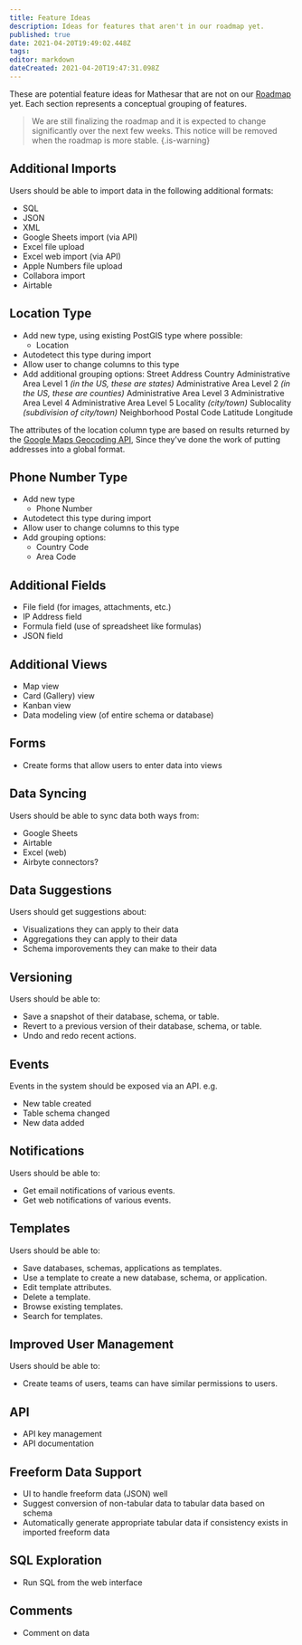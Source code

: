 ```yaml
---
title: Feature Ideas
description: Ideas for features that aren't in our roadmap yet.
published: true
date: 2021-04-20T19:49:02.448Z
tags: 
editor: markdown
dateCreated: 2021-04-20T19:47:31.098Z
---
```


These are potential feature ideas for Mathesar that are not on our [Roadmap](/development/roadmap) yet. Each section represents a conceptual grouping of features.
> 
> We are still finalizing the roadmap and it is expected to change significantly over the next few weeks. This notice will be removed when the roadmap is more stable.
{.is-warning}


## Additional Imports
Users should be able to import data in the following additional formats:
- SQL
- JSON
- XML
- Google Sheets import (via API)
- Excel file upload
- Excel web import (via API)
- Apple Numbers file upload
- Collabora import
- Airtable

## Location Type
- Add new type, using existing PostGIS type where possible:
	- Location
- Autodetect this type during import
- Allow user to change columns to this type
- Add additional grouping options:
	 Street Address
	 Country
	 Administrative Area Level 1 *(in the US, these are states)*
	 Administrative Area Level 2 *(in the US, these are counties)*
	 Administrative Area Level 3
	 Administrative Area Level 4
	 Administrative Area Level 5
	 Locality *(city/town)*
	 Sublocality *(subdivision of city/town)*
	 Neighborhood
	 Postal Code
	 Latitude
	 Longitude

The attributes of the location column type are based on results returned by the [Google Maps Geocoding API](https://developers.google.com/maps/documentation/geocoding/overview), Since they\'ve done the work of putting addresses into a global format.

## Phone Number Type
- Add new type
	- Phone Number
- Autodetect this type during import
- Allow user to change columns to this type
- Add grouping options:
	- Country Code
	- Area Code

## Additional Fields
- File field (for images, attachments, etc.)
- IP Address field
- Formula field (use of spreadsheet like formulas)
- JSON field

## Additional Views
- Map view
- Card (Gallery) view
- Kanban view
- Data modeling view (of entire schema or database)

## Forms
- Create forms that allow users to enter data into views

## Data Syncing
Users should be able to sync data both ways from:
- Google Sheets
- Airtable
- Excel (web)
- Airbyte connectors?

## Data Suggestions
Users should get suggestions about:
- Visualizations they can apply to their data
- Aggregations they can apply to their data
- Schema imporovements they can make to their data

## Versioning
Users should be able to:
- Save a snapshot of their database, schema, or table.
- Revert to a previous version of their database, schema, or table.
- Undo and redo recent actions.

## Events
Events in the system should be exposed via an API. e.g.
- New table created
- Table schema changed
- New data added

## Notifications
Users should be able to:
- Get email notifications of various events.
- Get web notifications of various events.

## Templates
Users should be able to:
- Save databases, schemas, applications as templates.
- Use a template to create a new database, schema, or application.
- Edit template attributes.
- Delete a template.
- Browse existing templates.
- Search for templates.

## Improved User Management
Users should be able to:
- Create teams of users, teams can have similar permissions to users.

## API
- API key management
- API documentation

## Freeform Data Support
- UI to handle freeform data (JSON) well
- Suggest conversion of non-tabular data to tabular data based on schema
- Automatically generate appropriate tabular data if consistency exists in imported freeform data

## SQL Exploration
- Run SQL from the web interface

## Comments
- Comment on data
